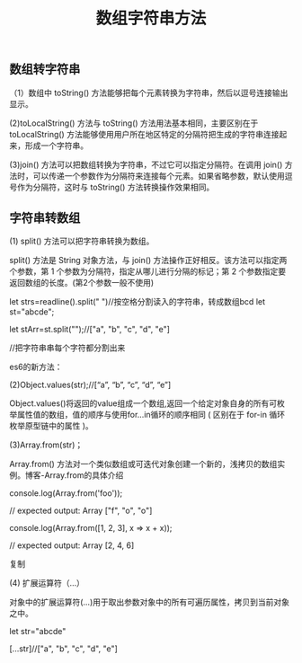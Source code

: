 ﻿---
title: 数组字符串方法
category:
  - api
tag:
  - api
---


## 数组转字符串

（1）数组中 toString() 方法能够把每个元素转换为字符串，然后以逗号连接输出显示。

(2)toLocalString() 方法与 toString() 方法用法基本相同，主要区别在于 toLocalString() 方法能够使用用户所在地区特定的分隔符把生成的字符串连接起来，形成一个字符串。

(3)join() 方法可以把数组转换为字符串，不过它可以指定分隔符。在调用 join() 方法时，可以传递一个参数作为分隔符来连接每个元素。如果省略参数，默认使用逗号作为分隔符，这时与 toString() 方法转换操作效果相同。

## 字符串转数组

(1) split() 方法可以把字符串转换为数组。

split() 方法是 String 对象方法，与 join() 方法操作正好相反。该方法可以指定两个参数，第 1 个参数为分隔符，指定从哪儿进行分隔的标记；第 2 个参数指定要返回数组的长度。(第2个参数一般不使用)

let strs=readline().split(" ")//按空格分割读入的字符串，转成数组bcd
let st="abcde";

let stArr=st.split("");//["a", "b", "c", "d", "e"]

//把字符串串每个字符都分割出来

es6的新方法：

(2)Object.values(str);//[“a”, “b”, “c”, “d”, “e”]

Object.values()将返回的value组成一个数组,返回一个给定对象自身的所有可枚举属性值的数组，值的顺序与使用for…in循环的顺序相同 ( 区别在于 for-in 循环枚举原型链中的属性 )。

(3)Array.from(str)；

Array.from() 方法对一个类似数组或可迭代对象创建一个新的，浅拷贝的数组实例。博客-Array.from的具体介绍

console.log(Array.from('foo'));

// expected output: Array ["f", "o", "o"]

console.log(Array.from([1, 2, 3], x => x + x));

// expected output: Array [2, 4, 6]

复制

(4) 扩展运算符（…）

对象中的扩展运算符(…)用于取出参数对象中的所有可遍历属性，拷贝到当前对象之中。

let str="abcde"

[...str]//["a", "b", "c", "d", "e"]
